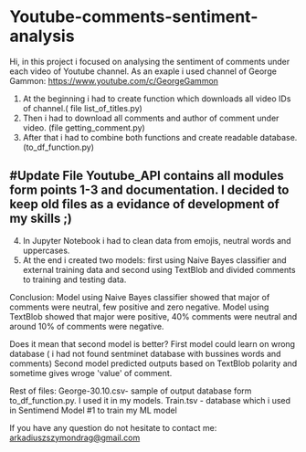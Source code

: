 # Youtube-comments-sentiment-analysis

Hi,
in this project i focused on analysing the sentiment of comments under each video of Youtube channel.
As an exaple i used channel of George Gammon: https://www.youtube.com/c/GeorgeGammon 

1. At the beginning i had to create function which downloads all video IDs of channel.( file list_of_titles.py)
2. Then i had to download all comments and author of comment under video. (file getting_comment.py)
3. After that i had to combine both functions and create readable database. (to_df_function.py)

#Update 
File Youtube_API contains all  modules form points 1-3 and documentation. 
I decided to keep old files as a evidance of development of my skills ;) 
-----------------------------------------------------------------------------

4. In Jupyter Notebook i had to clean data from emojis, neutral words and uppercases.
5. At the end i created two models: first using Naive Bayes classifier and external training data and second using TextBlob and divided comments to training and testing data.

Conclusion:
Model using Naive Bayes classifier showed that major of comments were neutral, few positive and zero negative.
Model using TextBlob showed that major were positive, 40% comments were neutral and around 10% of comments were negative.

Does it mean that second model is better?
First model could learn on wrong database ( i had not found sentminet database with bussines words and comments)
Second model predicted outputs based on TextBlob polarity and sometime gives wroge 'value' of comment.

Rest of files:
George-30.10.csv- sample of output database form to_df_function.py. I used it in my models.
Train.tsv - database which i used in Sentimend Model #1 to train my ML model

If you have any question do not hesitate to contact me: arkadiuszszymondrag@gmail.com



